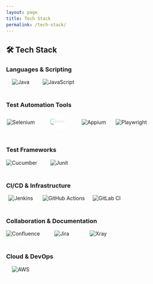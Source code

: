 ```yaml
---
layout: page
title: Tech Stack
permalink: /tech-stack/
---
```


<h2>🛠 Tech Stack</h2>

<style>
  .tech-stack-group {
    display: flex;
    flex-wrap: wrap;
    gap: 20px;
    align-items: center;
    margin-bottom: 1rem;
  }
  .tech-item {
    text-align: center;
    min-width: 80px;
  }
  .tech-item div {
    font-size: 0.9rem;
    color: white;
    margin-top: 4px;
  }
</style>

<h3>Languages & Scripting</h3>
<div class="tech-stack-group">
  <div class="tech-item">
    <img src="https://cdn.jsdelivr.net/gh/devicons/devicon/icons/java/java-original.svg" alt="Java" width="40" />
    <div>Java</div>
  </div>
  <div class="tech-item">
    <img src="https://cdn.jsdelivr.net/gh/devicons/devicon/icons/javascript/javascript-original.svg" alt="JavaScript" width="40" />
    <div>JavaScript</div>
  </div>
</div>

<h3>Test Automation Tools</h3>
<div class="tech-stack-group">
  <div class="tech-item">
    <img src="https://cdn.jsdelivr.net/gh/devicons/devicon/icons/selenium/selenium-original.svg" alt="Selenium" width="40" />
    <div>Selenium</div>
  </div>
  <div class="tech-item">
    <img src="/assets/cypressio.svg" alt="Cypress" width="40"/>
    <div>Cypress</div>
  </div>
  <div class="tech-item">
    <img src="https://appium.io/docs/en/latest/assets/images/appium-logo-white.png" alt="Appium" width="40" />
    <div>Appium</div>
  </div>
  <div class="tech-item">
    <img src="https://playwright.dev/img/playwright-logo.svg" alt="Playwright" width="40" />
    <div>Playwright</div>
  </div>
</div>

<h3>Test Frameworks</h3>
<div class="tech-stack-group">
  <div class="tech-item">
    <img src="https://cdn.jsdelivr.net/gh/devicons/devicon@latest/icons/cucumber/cucumber-plain.svg" alt="Cucumber" width="40" />
    <div>Cucumber</div>
  </div>
  <div class="tech-item">
    <img src="https://cdn.jsdelivr.net/gh/devicons/devicon@latest/icons/junit/junit-original-wordmark.svg" alt="Junit" width="40" />
    <div>JUnit</div>
  </div>
</div>

<h3>CI/CD & Infrastructure</h3>
<div class="tech-stack-group">
  <div class="tech-item">
    <img src="https://cdn.jsdelivr.net/gh/devicons/devicon/icons/jenkins/jenkins-original.svg" alt="Jenkins" width="40" />
    <div>Jenkins</div>
  </div>
  <div class="tech-item">
    <img src="https://cdn.jsdelivr.net/gh/devicons/devicon@latest/icons/githubactions/githubactions-original.svg" alt="GitHub Actions" width="40" />
    <div>GitHub Actions</div>
  </div>
  <div class="tech-item">
    <img src="https://cdn.jsdelivr.net/gh/devicons/devicon/icons/gitlab/gitlab-original.svg" alt="GitLab CI" width="40" />
    <div>GitLab CI</div>
  </div>
</div>

<h3>Collaboration & Documentation</h3>
<div class="tech-stack-group">
  <div class="tech-item">
    <img src="https://img.icons8.com/color/48/null/confluence.png" alt="Confluence" width="40" />
    <div>Confluence</div>
  </div>
  <div class="tech-item">
    <img src="https://cdn.jsdelivr.net/gh/devicons/devicon/icons/jira/jira-original.svg" alt="Jira" width="40" />
    <div>Jira</div>
  </div>
  <div class="tech-item">
    <img src="https://docs.getxray.app/plugins/servlet/rw-resources/sites/1/images/1.png" alt="Xray" width="40" />
    <div>Xray</div>
  </div>
</div>

<h3>Cloud & DevOps</h3>
<div class="tech-stack-group">
  <div class="tech-item">
    <img src="https://cdn.jsdelivr.net/gh/devicons/devicon@latest/icons/amazonwebservices/amazonwebservices-plain-wordmark.svg" alt="AWS" width="40" />
    <div>AWS</div>
  </div>
</div>
